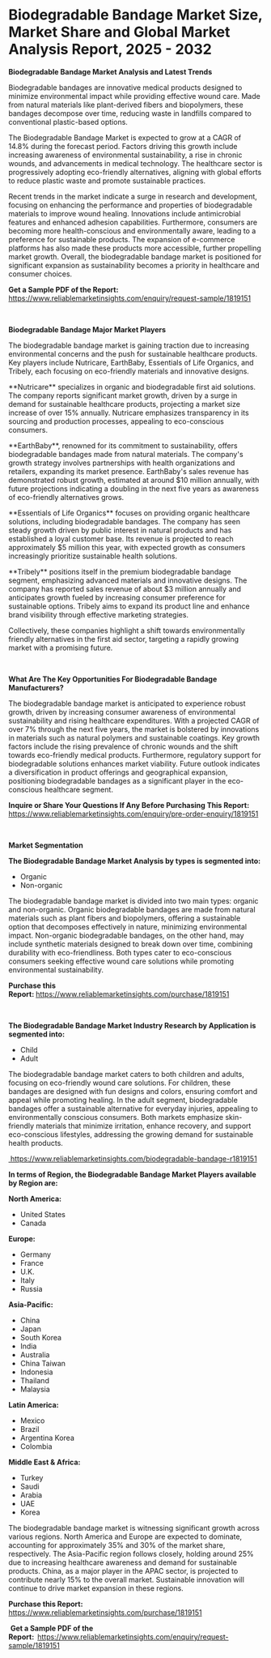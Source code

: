 <p><h1>Biodegradable Bandage Market Size, Market Share and Global Market Analysis Report, 2025 - 2032</h1></p><p><strong>Biodegradable Bandage Market Analysis and Latest Trends</strong></p>
<p><p>Biodegradable bandages are innovative medical products designed to minimize environmental impact while providing effective wound care. Made from natural materials like plant-derived fibers and biopolymers, these bandages decompose over time, reducing waste in landfills compared to conventional plastic-based options.</p><p>The Biodegradable Bandage Market is expected to grow at a CAGR of 14.8% during the forecast period. Factors driving this growth include increasing awareness of environmental sustainability, a rise in chronic wounds, and advancements in medical technology. The healthcare sector is progressively adopting eco-friendly alternatives, aligning with global efforts to reduce plastic waste and promote sustainable practices.</p><p>Recent trends in the market indicate a surge in research and development, focusing on enhancing the performance and properties of biodegradable materials to improve wound healing. Innovations include antimicrobial features and enhanced adhesion capabilities. Furthermore, consumers are becoming more health-conscious and environmentally aware, leading to a preference for sustainable products. The expansion of e-commerce platforms has also made these products more accessible, further propelling market growth. Overall, the biodegradable bandage market is positioned for significant expansion as sustainability becomes a priority in healthcare and consumer choices.</p></p>
<p><strong>Get a Sample PDF of the Report:&nbsp;</strong> <a href="https://www.reliablemarketinsights.com/enquiry/request-sample/1819151?utm_campaign=3046&utm_medium=2&utm_source=Github&utm_content=ia&utm_term=19042025&utm_id=biodegradable-bandage">https://www.reliablemarketinsights.com/enquiry/request-sample/1819151</a></p>
<p>&nbsp;</p>
<p><strong>Biodegradable Bandage Major Market Players</strong></p>
<p><p>The biodegradable bandage market is gaining traction due to increasing environmental concerns and the push for sustainable healthcare products. Key players include Nutricare, EarthBaby, Essentials of Life Organics, and Tribely, each focusing on eco-friendly materials and innovative designs.</p><p>**Nutricare** specializes in organic and biodegradable first aid solutions. The company reports significant market growth, driven by a surge in demand for sustainable healthcare products, projecting a market size increase of over 15% annually. Nutricare emphasizes transparency in its sourcing and production processes, appealing to eco-conscious consumers.</p><p>**EarthBaby**, renowned for its commitment to sustainability, offers biodegradable bandages made from natural materials. The company's growth strategy involves partnerships with health organizations and retailers, expanding its market presence. EarthBaby's sales revenue has demonstrated robust growth, estimated at around $10 million annually, with future projections indicating a doubling in the next five years as awareness of eco-friendly alternatives grows.</p><p>**Essentials of Life Organics** focuses on providing organic healthcare solutions, including biodegradable bandages. The company has seen steady growth driven by public interest in natural products and has established a loyal customer base. Its revenue is projected to reach approximately $5 million this year, with expected growth as consumers increasingly prioritize sustainable health solutions.</p><p>**Tribely** positions itself in the premium biodegradable bandage segment, emphasizing advanced materials and innovative designs. The company has reported sales revenue of about $3 million annually and anticipates growth fueled by increasing consumer preference for sustainable options. Tribely aims to expand its product line and enhance brand visibility through effective marketing strategies.</p><p>Collectively, these companies highlight a shift towards environmentally friendly alternatives in the first aid sector, targeting a rapidly growing market with a promising future.</p></p>
<p>&nbsp;</p>
<p><strong>What Are The Key Opportunities For Biodegradable Bandage Manufacturers?</strong></p>
<p><p>The biodegradable bandage market is anticipated to experience robust growth, driven by increasing consumer awareness of environmental sustainability and rising healthcare expenditures. With a projected CAGR of over 7% through the next five years, the market is bolstered by innovations in materials such as natural polymers and sustainable coatings. Key growth factors include the rising prevalence of chronic wounds and the shift towards eco-friendly medical products. Furthermore, regulatory support for biodegradable solutions enhances market viability. Future outlook indicates a diversification in product offerings and geographical expansion, positioning biodegradable bandages as a significant player in the eco-conscious healthcare segment.</p></p>
<p><strong>Inquire or Share Your Questions If Any Before Purchasing This Report:</strong> <a href="https://www.reliablemarketinsights.com/enquiry/pre-order-enquiry/1819151?utm_campaign=3046&utm_medium=2&utm_source=Github&utm_content=ia&utm_term=19042025&utm_id=biodegradable-bandage">https://www.reliablemarketinsights.com/enquiry/pre-order-enquiry/1819151</a></p>
<p>&nbsp;</p>
<p><strong>Market Segmentation</strong></p>
<p><strong>The Biodegradable Bandage Market Analysis by types is segmented into:</strong></p>
<p><ul><li>Organic</li><li>Non-organic</li></ul></p>
<p><p>The biodegradable bandage market is divided into two main types: organic and non-organic. Organic biodegradable bandages are made from natural materials such as plant fibers and biopolymers, offering a sustainable option that decomposes effectively in nature, minimizing environmental impact. Non-organic biodegradable bandages, on the other hand, may include synthetic materials designed to break down over time, combining durability with eco-friendliness. Both types cater to eco-conscious consumers seeking effective wound care solutions while promoting environmental sustainability.</p></p>
<p><strong>Purchase this Report:&nbsp;</strong><a href="https://www.reliablemarketinsights.com/purchase/1819151?utm_campaign=3046&utm_medium=2&utm_source=Github&utm_content=ia&utm_term=19042025&utm_id=biodegradable-bandage">https://www.reliablemarketinsights.com/purchase/1819151</a></p>
<p>&nbsp;</p>
<p><strong>The Biodegradable Bandage Market Industry Research by Application is segmented into:</strong></p>
<p><ul><li>Child</li><li>Adult</li></ul></p>
<p><p>The biodegradable bandage market caters to both children and adults, focusing on eco-friendly wound care solutions. For children, these bandages are designed with fun designs and colors, ensuring comfort and appeal while promoting healing. In the adult segment, biodegradable bandages offer a sustainable alternative for everyday injuries, appealing to environmentally conscious consumers. Both markets emphasize skin-friendly materials that minimize irritation, enhance recovery, and support eco-conscious lifestyles, addressing the growing demand for sustainable health products.</p></p>
<p><a href="https://www.reliablemarketinsights.com/biodegradable-bandage-r1819151?utm_campaign=3046&utm_medium=2&utm_source=Github&utm_content=ia&utm_term=19042025&utm_id=biodegradable-bandage">&nbsp;https://www.reliablemarketinsights.com/biodegradable-bandage-r1819151</a></p>
<p><strong>In terms of Region, the Biodegradable Bandage Market Players available by Region are:</strong></p>
<p>
    <p> <strong> North America: </strong>
        <ul>
            <li>United States</li>
            <li>Canada</li>
        </ul>
        </p> 
    <p> <strong> Europe: </strong>
        <ul>
            <li>Germany</li>
            <li>France</li>
            <li>U.K.</li>
            <li>Italy</li>
            <li>Russia</li>
        </ul>
        </p> 
    <p> <strong> Asia-Pacific: </strong>
        <ul>
            <li>China</li>
            <li>Japan</li>
            <li>South Korea</li>
            <li>India</li>
            <li>Australia</li>
            <li>China Taiwan</li>
            <li>Indonesia</li>
            <li>Thailand</li>
            <li>Malaysia</li>
        </ul>
        </p> 
    <p> <strong> Latin America: </strong>
        <ul>
            <li>Mexico</li>
            <li>Brazil</li>
            <li>Argentina Korea</li>
            <li>Colombia</li>
        </ul>
        </p> 
    <p> <strong> Middle East & Africa: </strong>
        <ul>
            <li>Turkey</li>
            <li>Saudi</li>
            <li>Arabia</li>
            <li>UAE</li>
            <li>Korea</li>
        </ul>
    </p>
    </p>
<p><p>The biodegradable bandage market is witnessing significant growth across various regions. North America and Europe are expected to dominate, accounting for approximately 35% and 30% of the market share, respectively. The Asia-Pacific region follows closely, holding around 25% due to increasing healthcare awareness and demand for sustainable products. China, as a major player in the APAC sector, is projected to contribute nearly 15% to the overall market. Sustainable innovation will continue to drive market expansion in these regions.</p></p>
<p><strong>Purchase this Report: </strong><a href="https://www.reliablemarketinsights.com/purchase/1819151?utm_campaign=3046&utm_medium=2&utm_source=Github&utm_content=ia&utm_term=19042025&utm_id=biodegradable-bandage">https://www.reliablemarketinsights.com/purchase/1819151</a></p>
<p>&nbsp;<strong>Get a Sample PDF of the Report:&nbsp;&nbsp;</strong><a href="https://www.reliablemarketinsights.com/enquiry/request-sample/1819151?utm_campaign=3046&utm_medium=2&utm_source=Github&utm_content=ia&utm_term=19042025&utm_id=biodegradable-bandage">https://www.reliablemarketinsights.com/enquiry/request-sample/1819151</a></p>
<p><strong></strong></p>
<p><p></p><p></p><p></p></p>